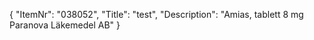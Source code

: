 {
  "ItemNr": "038052",
  "Title": "test",
  "Description": "Amias, tablett 8 mg Paranova Läkemedel AB"
}